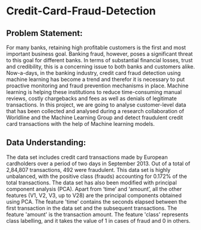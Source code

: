 # Credit-Card-Fraud-Detection

## Problem Statement:
For many banks, retaining high profitable customers is the first and most important business goal. Banking fraud, however, poses a significant threat to this goal for different banks. In terms of substantial financial losses, trust and credibility, this is a concerning issue to both banks and customers alike.
Now-a-days, in the banking industry, credit card fraud detection using machine learning has become a trend and therefor it is necessary to put proactive monitoring and fraud prevention mechanisms in place. Machine learning is helping these institutions to reduce time-consuming manual reviews, costly chargebacks and fees as well as denials of legitimate transactions.
In this project, we are going to analyse customer-level data that has been collected and analysed during a research collaboration of Worldline and the Machine Learning Group and detect fraudulent credit card transactions with the help of Machine learning models.

## Data Understanding:
The data set includes credit card transactions made by European cardholders over a period of two days in September 2013. Out of a total of 2,84,807 transactions, 492 were fraudulent. This data set is highly unbalanced, with the positive class (frauds) accounting for 0.172% of the total transactions. The data set has also been modified with principal component analysis (PCA). Apart from ‘time’ and ‘amount’, all the other features (V1, V2, V3, up to V28) are the principal components obtained using PCA. The feature 'time' contains the seconds elapsed between the first transaction in the data set and the subsequent transactions. The feature 'amount' is the transaction amount. The feature 'class' represents class labelling, and it takes the value of 1 in cases of fraud and 0 in others.
